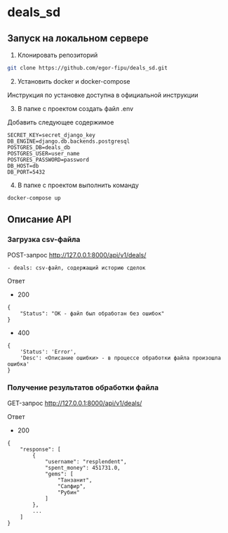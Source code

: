 # deals_sd

## Запуск на локальном сервере

1. Клонировать репозиторий

```bash
git clone https://github.com/egor-fipu/deals_sd.git
```

2. Установить docker и docker-compose

Инструкция по установке доступна в официальной инструкции

3. В папке с проектом создать файл .env

Добавить следующее содержимое
```
SECRET_KEY=secret_django_key
DB_ENGINE=django.db.backends.postgresql
POSTGRES_DB=deals_db
POSTGRES_USER=user_name
POSTGRES_PASSWORD=password
DB_HOST=db
DB_PORT=5432
```
4. В папке с проектом выполнить команду
```
docker-compose up
```

## Описание API

### Загрузка csv-файла
POST-запрос http://127.0.0.1:8000/api/v1/deals/
```
- deals: csv-файл, содержащий историю сделок
```
Ответ
- 200
```
{
    "Status": "OK - файл был обработан без ошибок"
}
```
- 400
```
{
    'Status': 'Error',
    'Desc': <Описание ошибки> - в процессе обработки файла произошла ошибка'
}
```
### Получение результатов обработки файла
GET-запрос http://127.0.0.1:8000/api/v1/deals/

Ответ
- 200
```
{
    "response": [
        {
            "username": "resplendent",
            "spent_money": 451731.0,
            "gems": [
                "Танзанит",
                "Сапфир",
                "Рубин"
            ]
        },
        ...
    ]
}
```